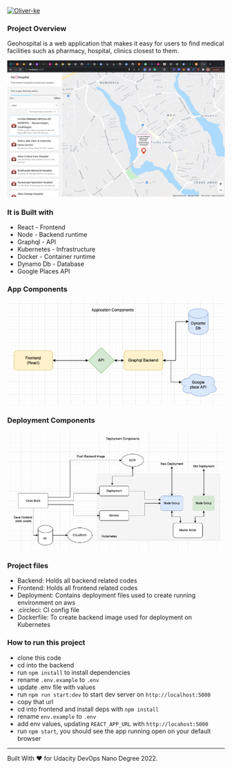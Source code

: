 [![Oliver-ke](https://circleci.com/gh/Oliver-ke/geohospital.svg?style=svg)](https://app.circleci.com/pipelines/github/Oliver-ke/geohospital)

### Project Overview
Geohospital is a web application that makes it easy for users to find medical facilities such as pharmacy, hospital, clinics closest to them.

![app-component](/readme-files/example.png?raw=true "App")
### It is Built with
- React - Frontend
- Node - Backend runtime
- Graphql - API
- Kubernetes - Infrastructure
- Docker - Container runtime
- Dynamo Db - Database
- Google Places API

### App Components
![app-component](/readme-files/app.png?raw=true "App Component")

### Deployment Components
![app-component](/readme-files/deployment.png?raw=true "App Component")


### Project files
- Backend: Holds all backend related codes
- Frontend: Holds all frontend related codes
- Deployment: Contains deployment files used to create running environment on aws
- .circleci: CI config file
- Dockerfile: To create backend image used for deployment on Kubernetes

### How to run this project
- clone this code
- cd into the backend
- run `npm install` to install dependencies
- rename `.env.example` to `.env`
- update .env file with values
- run `npm run start:dev` to start dev server on `http://localhost:5000`
- copy that url
- cd into frontend and install deps with `npm install`
- rename `env.example` to `.env`
- add env values, updating `REACT_APP_URL` with `http://locahost:5000`
- run `npm start`, you should see the app running open on your default browser


--------
Built With ❤️ for Udacity DevOps Nano Degree 2022.
